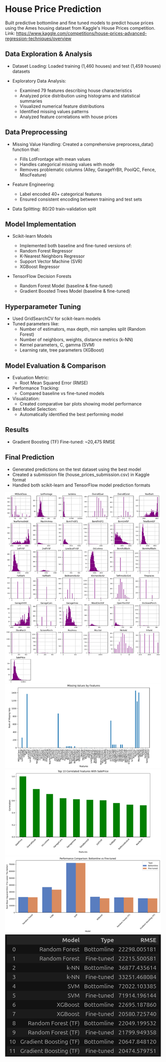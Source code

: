 # House Price Prediction

Built predictive bottomline and fine tuned models to predict house prices using the Ames housing dataset from Kaggle's House Prices competition.
Link: https://www.kaggle.com/competitions/house-prices-advanced-regression-techniques/overview

## Data Exploration & Analysis

- Dataset Loading: Loaded training (1,460 houses) and test (1,459 houses) datasets

- Exploratory Data Analysis:
  - Examined 79 features describing house characteristics
  - Analyzed price distribution using histograms and statistical summaries
  - Visualized numerical feature distributions
  - Identified missing values patterns
  - Analyzed feature correlations with house prices

## Data Preprocessing
  
  - Missing Value Handling: Created a comprehensive preprocess_data() function that:
    
      - Fills LotFrontage with mean values
      - Handles categorical missing values with mode
      - Removes problematic columns (Alley, GarageYrBlt, PoolQC, Fence, MiscFeature)
        
  - Feature Engineering:
    
      - Label encoded 40+ categorical features
      - Ensured consistent encoding between training and test sets
        
  - Data Splitting: 80/20 train-validation split

## Model Implementation

- Scikit-learn Models
  
  - Implemented both baseline and fine-tuned versions of:
  - Random Forest Regressor
  - K-Nearest Neighbors Regressor
  - Support Vector Machine (SVR)
  - XGBoost Regressor
    
- TensorFlow Decision Forests
  - Random Forest Model (baseline & fine-tuned)
  - Gradient Boosted Trees Model (baseline & fine-tuned)
 
## Hyperparameter Tuning

- Used GridSearchCV for scikit-learn models
- Tuned parameters like:
  - Number of estimators, max depth, min samples split (Random Forest)
  - Number of neighbors, weights, distance metrics (k-NN)
  - Kernel parameters, C, gamma (SVM)
  - Learning rate, tree parameters (XGBoost)
 
## Model Evaluation & Comparison

- Evaluation Metric:
  - Root Mean Squared Error (RMSE)
- Performance Tracking:
  - Compared baseline vs fine-tuned models
- Visualization:
  - Created comparative bar plots showing model performance
- Best Model Selection:
  - Automatically identified the best performing model

## Results

- Gradient Boosting (TF) Fine-tuned: ~20,475 RMSE

## Final Prediction

- Generated predictions on the test dataset using the best model
- Created a submission file (house_prices_submission.csv) in Kaggle format
- Handled both scikit-learn and TensorFlow model prediction formats

![image](D1.png)
![image](D2.png)
![image](D3.png)
![image](D5.png)
![image](D4.png)

